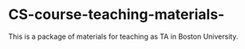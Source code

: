 # CS-course-teaching-materials-
This is a package of materials for teaching as TA in Boston University.

